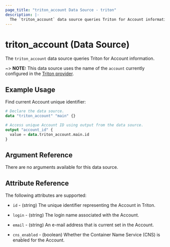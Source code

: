 ```yaml
---
page_title: "triton_account Data Source - triton"
description: |-
  The `triton_account` data source queries Triton for Account information.
---
```


# triton_account (Data Source)

The `triton_account` data source queries Triton for Account information.

~> **NOTE:** This data source uses the name of the `account` currently configured in the [Triton provider](/providers/tritondatacenter/triton/latest/docs).

## Example Usage

Find current Account unique identifier:

```terraform
# Declare the data source.
data "triton_account" "main" {}

# Access unique Account ID using output from the data source.
output "account_id" {
  value = data.triton_account.main.id
}
```

## Argument Reference

There are no arguments available for this data source.

## Attribute Reference

The following attributes are supported:

* `id` - (string) The unique identifier representing the Account in Triton.

* `login` - (string) The login name associated with the Account.

* `email` - (string) An e-mail address that is current set in the Account.

* `cns_enabled` - (boolean) Whether the Container Name Service (CNS) is enabled for the Account.
